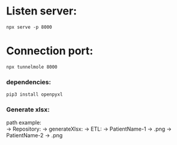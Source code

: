 # Listen server:
`npx serve -p 8000`

# Connection port:
`npx tunnelmole 8000`

### dependencies: 
`pip3 install openpyxl`

### Generate xlsx:
path example:  
-> Repository:
    -> generateXlsx:
        -> ETL:
            -> PatientName-1
                -> .png
            -> PatientName-2
                -> .png